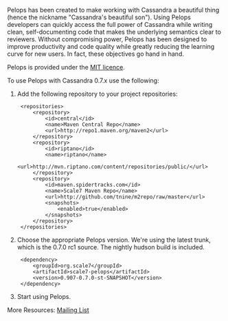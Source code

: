 Pelops has been created to make working with Cassandra a beautiful thing (hence the nickname "Cassandra's beautiful son").
Using Pelops developers can quickly access the full power of Cassandra while writing clean, self-documenting code that
makes the underlying semantics clear to reviewers. Without compromising power, Pelops has been designed to improve
productivity and code quality while greatly reducing the learning curve for new users. In fact, these objectives go
hand in hand.

Pelops is provided under the [MIT licence](http://www.opensource.org/licenses/mit-license.php). 

To use Pelops with Cassandra 0.7.x use the following:

1. Add the following repository to your project repositories:

		<repositories>
			<repository>
				<id>central</id>
				<name>Maven Central Repo</name>
				<url>http://repo1.maven.org/maven2</url>
			</repository>
            <repository>
                <id>riptano</id>
                <name>riptano</name>
                <url>http://mvn.riptano.com/content/repositories/public/</url>
            </repository>
			<repository>
        		<id>maven.spidertracks.com</id>
        		<name>Scale7 Maven Repo</name>
        		<url>http://github.com/tnine/m2repo/raw/master</url>
		        <snapshots>
		            <enabled>true</enabled>
		        </snapshots>
		    </repository>
		</repositories>

2. Choose the appropriate Pelops version. We're using the latest trunk, which is the 0.7.0 rc1 source.  The nightly hudson build is included.

		<dependency>
			<groupId>org.scale7</groupId>
			<artifactId>scale7-pelops</artifactId>
			<version>0.907-0.7.0-st-SNAPSHOT</version>
		</dependency>


3. Start using Pelops.


More Resources:
[Mailing List](http://groups.google.com/group/scale7)